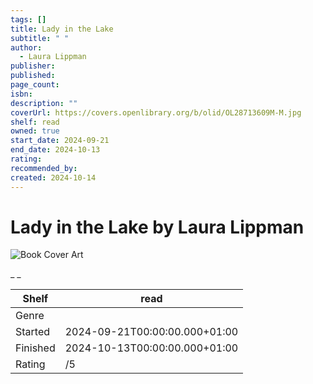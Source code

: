 ```yaml
---
tags: []
title: Lady in the Lake
subtitle: " "
author:
  - Laura Lippman
publisher:
published:
page_count:
isbn:
description: ""
coverUrl: https://covers.openlibrary.org/b/olid/OL28713609M-M.jpg
shelf: read
owned: true
start_date: 2024-09-21
end_date: 2024-10-13
rating:
recommended_by:
created: 2024-10-14
---
```


# Lady in the Lake by Laura Lippman

![Book Cover Art](https://covers.openlibrary.org/b/olid/OL28713609M-M.jpg)

_ _

| Shelf | read |
| --- | --- |
| Genre |  |
| Started | 2024-09-21T00:00:00.000+01:00 |
| Finished | 2024-10-13T00:00:00.000+01:00 |
| Rating | /5 |

